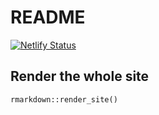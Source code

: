 # README

[![Netlify Status](https://api.netlify.com/api/v1/badges/a5d46418-9735-41a7-91a7-db5f9fe610b0/deploy-status)](https://app.netlify.com/sites/celeritasml/deploys)


## Render the whole site

`rmarkdown::render_site()`
